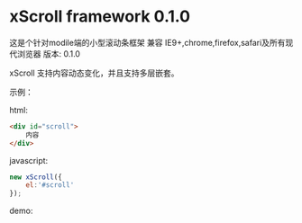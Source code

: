 xScroll framework 0.1.0
=======

这是个针对modile端的小型滚动条框架 
兼容 IE9+,chrome,firefox,safari及所有现代浏览器
版本: 0.1.0

xScroll 支持内容动态变化，并且支持多层嵌套。

示例：

html:
```html
<div id="scroll">
	内容
</div>
```
javascript:
```javascript
new xScroll({
	el:'#scroll'
});
```
demo:
